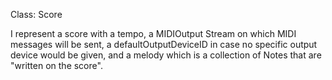 Class: Score
                                                                                                    
I represent a score with a tempo, a MIDIOutput Stream on which MIDI messages will be sent, a defaultOutputDeviceID in case no specific output device would be given, and a melody which is a collection of Notes that are "written on the score".

